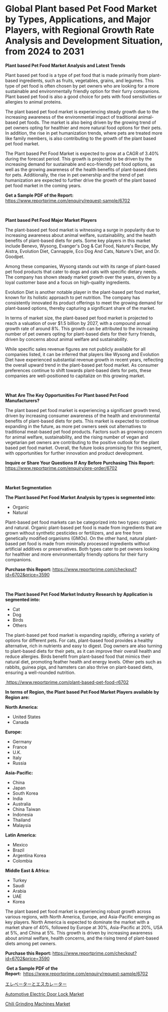 <p><h1>Global Plant based Pet Food Market by Types, Applications, and Major Players, with Regional Growth Rate Analysis and Development Situation, from 2024 to 2031</h1></p><p><strong>Plant based Pet Food Market Analysis and Latest Trends</strong></p>
<p><p>Plant based pet food is a type of pet food that is made primarily from plant-based ingredients, such as fruits, vegetables, grains, and legumes. This type of pet food is often chosen by pet owners who are looking for a more sustainable and environmentally friendly option for their furry companions. Plant based pet food is also a good choice for pets with food sensitivities or allergies to animal proteins.</p><p>The plant based pet food market is experiencing steady growth due to the increasing awareness of the environmental impact of traditional animal-based pet foods. The market is also being driven by the growing trend of pet owners opting for healthier and more natural food options for their pets. In addition, the rise in pet humanization trends, where pets are treated more like family members, is also contributing to the growth of the plant based pet food market.</p><p>The Plant based Pet Food Market is expected to grow at a CAGR of 3.40% during the forecast period. This growth is projected to be driven by the increasing demand for sustainable and eco-friendly pet food options, as well as the growing awareness of the health benefits of plant-based diets for pets. Additionally, the rise in pet ownership and the trend of pet humanization are expected to further drive the growth of the plant based pet food market in the coming years.</p></p>
<p><strong>Get a Sample PDF of the Report:&nbsp;</strong> <a href="https://www.reportprime.com/enquiry/request-sample/6702">https://www.reportprime.com/enquiry/request-sample/6702</a></p>
<p>&nbsp;</p>
<p><strong>Plant based Pet Food Major Market Players</strong></p>
<p><p>The plant-based pet food market is witnessing a surge in popularity due to increasing awareness about animal welfare, sustainability, and the health benefits of plant-based diets for pets. Some key players in this market include Benevo, Wysong, Evanger's Dog & Cat Food, Nature's Recipe, My Aistra, Evolution Diet, Cannapple, Eco Dog And Cats, Nature's Diet, and Dr. Goodpet.</p><p>Among these companies, Wysong stands out with its range of plant-based pet food products that cater to dogs and cats with specific dietary needs. The company has shown steady market growth over the years, driven by a loyal customer base and a focus on high-quality ingredients.</p><p>Evolution Diet is another notable player in the plant-based pet food market, known for its holistic approach to pet nutrition. The company has consistently innovated its product offerings to meet the growing demand for plant-based options, thereby capturing a significant share of the market.</p><p>In terms of market size, the plant-based pet food market is projected to reach a valuation of over $1.5 billion by 2027, with a compound annual growth rate of around 8%. This growth can be attributed to the increasing number of pet owners opting for plant-based diets for their furry friends, driven by concerns about animal welfare and sustainability.</p><p>While specific sales revenue figures are not publicly available for all companies listed, it can be inferred that players like Wysong and Evolution Diet have experienced substantial revenue growth in recent years, reflecting the overall upward trend in the plant-based pet food market. As consumer preferences continue to shift towards plant-based diets for pets, these companies are well-positioned to capitalize on this growing market.</p></p>
<p>&nbsp;</p>
<p><strong>What Are The Key Opportunities For Plant based Pet Food Manufacturers?</strong></p>
<p><p>The plant based pet food market is experiencing a significant growth trend, driven by increasing consumer awareness of the health and environmental benefits of plant-based diets for pets. This market is expected to continue expanding in the future, as more pet owners seek out alternatives to traditional meat-based pet food products. Factors such as growing concern for animal welfare, sustainability, and the rising number of vegan and vegetarian pet owners are contributing to the positive outlook for the plant based pet food market. Overall, the future looks promising for this segment, with opportunities for further innovation and product development.</p></p>
<p><strong>Inquire or Share Your Questions If Any Before Purchasing This Report:</strong> <a href="https://www.reportprime.com/enquiry/pre-order/6702">https://www.reportprime.com/enquiry/pre-order/6702</a></p>
<p>&nbsp;</p>
<p><strong>Market Segmentation</strong></p>
<p><strong>The Plant based Pet Food Market Analysis by types is segmented into:</strong></p>
<p><ul><li>Organic</li><li>Natural</li></ul></p>
<p><p>Plant-based pet food markets can be categorized into two types: organic and natural. Organic plant-based pet food is made from ingredients that are grown without synthetic pesticides or fertilizers, and are free from genetically modified organisms (GMOs). On the other hand, natural plant-based pet food is made from minimally processed ingredients without artificial additives or preservatives. Both types cater to pet owners looking for healthier and more environmentally friendly options for their furry companions.</p></p>
<p><strong>Purchase this Report:&nbsp;</strong><a href="https://www.reportprime.com/checkout?id=6702&price=3590">https://www.reportprime.com/checkout?id=6702&price=3590</a></p>
<p>&nbsp;</p>
<p><strong>The Plant based Pet Food Market Industry Research by Application is segmented into:</strong></p>
<p><ul><li>Cat</li><li>Dog</li><li>Birds</li><li>Others</li></ul></p>
<p><p>The plant-based pet food market is expanding rapidly, offering a variety of options for different pets. For cats, plant-based food provides a healthy alternative, rich in nutrients and easy to digest. Dog owners are also turning to plant-based diets for their pets, as it can improve their overall health and reduce allergies. Birds benefit from plant-based food that mimics their natural diet, promoting feather health and energy levels. Other pets such as rabbits, guinea pigs, and hamsters can also thrive on plant-based diets, ensuring a well-rounded nutrition.</p></p>
<p><a href="https://www.reportprime.com/plant-based-pet-food-r6702">&nbsp;https://www.reportprime.com/plant-based-pet-food-r6702</a></p>
<p><strong>In terms of Region, the Plant based Pet Food Market Players available by Region are:</strong></p>
<p>
    <p> <strong> North America: </strong>
        <ul>
            <li>United States</li>
            <li>Canada</li>
        </ul>
        </p> 
    <p> <strong> Europe: </strong>
        <ul>
            <li>Germany</li>
            <li>France</li>
            <li>U.K.</li>
            <li>Italy</li>
            <li>Russia</li>
        </ul>
        </p> 
    <p> <strong> Asia-Pacific: </strong>
        <ul>
            <li>China</li>
            <li>Japan</li>
            <li>South Korea</li>
            <li>India</li>
            <li>Australia</li>
            <li>China Taiwan</li>
            <li>Indonesia</li>
            <li>Thailand</li>
            <li>Malaysia</li>
        </ul>
        </p> 
    <p> <strong> Latin America: </strong>
        <ul>
            <li>Mexico</li>
            <li>Brazil</li>
            <li>Argentina Korea</li>
            <li>Colombia</li>
        </ul>
        </p> 
    <p> <strong> Middle East & Africa: </strong>
        <ul>
            <li>Turkey</li>
            <li>Saudi</li>
            <li>Arabia</li>
            <li>UAE</li>
            <li>Korea</li>
        </ul>
    </p>
    </p>
<p><p>The plant based pet food market is experiencing robust growth across various regions, with North America, Europe, and Asia-Pacific emerging as key players. North America is expected to dominate the market with a market share of 40%, followed by Europe at 30%, Asia-Pacific at 20%, USA at 5%, and China at 5%. This growth is driven by increasing awareness about animal welfare, health concerns, and the rising trend of plant-based diets among pet owners.</p></p>
<p><strong>Purchase this Report: </strong><a href="https://www.reportprime.com/checkout?id=6702&price=3590">https://www.reportprime.com/checkout?id=6702&price=3590</a></p>
<p>&nbsp;<strong>Get a Sample PDF of the Report:&nbsp;&nbsp;</strong><a href="https://www.reportprime.com/enquiry/request-sample/6702">https://www.reportprime.com/enquiry/request-sample/6702</a></p>
<p><strong></strong></p>
<p><p><a href="https://medium.com/@trevawiszk20231/%E3%82%A8%E3%83%AC%E3%83%99%E3%83%BC%E3%82%BF%E3%83%BC%E3%81%8A%E3%82%88%E3%81%B3%E3%82%A8%E3%82%B9%E3%82%AB%E3%83%AC%E3%83%BC%E3%82%BF%E3%83%BC%E5%B8%82%E5%A0%B4%E3%81%AE%E3%82%A4%E3%83%B3%E3%82%B5%E3%82%A4%E3%83%88-%E5%B8%82%E5%A0%B4%E5%8B%95%E5%90%91-%E6%88%90%E9%95%B7-2024%E5%B9%B4%E3%81%8B%E3%82%892031%E5%B9%B4%E3%81%BE%E3%81%A7%E3%81%AE%E4%BA%88%E6%B8%AC-6a1e511d7ea8">エレベーターとエスカレーター</a></p><p><a href="https://www.linkedin.com/pulse/automotive-electric-door-lock-market-size-reflecting-forecast-vs1we?trackingId=vzIvJLzfoG%2F9PW3wjGRlqQ%3D%3D">Automotive Electric Door Lock Market</a></p><p><a href="https://www.linkedin.com/pulse/chili-grinding-machines-market-size-evaluating-its-trends-345te?trackingId=Ny7utgEi1nE3hN0b2J7dKg%3D%3D">Chili Grinding Machines Market</a></p></p>